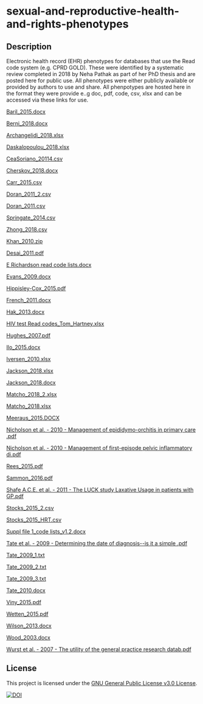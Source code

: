 # sexual-and-reproductive-health-and-rights-phenotypes

## Description
Electronic health record (EHR) phenotypes for databases that use the Read code system (e.g. CPRD GOLD).
These were identified by a systematic review completed in 2018 by Neha Pathak as part of her PhD thesis and are posted here for public use. 
All phenotypes were either publicly available or provided by authors to use and share.
All phenpotypes are hosted here in the format they were provide e..g doc, pdf, code, csv, xlsx and can be accessed via these links for use. 


[Baril_2015.docx](https://github.com/UCL-Public-Health-Data-Science/sexual-and-reproductive-health-and-rights-phenotypes-for-CPRD/files/8152245/Baril_2015.docx)

[Berni_2018.docx](https://github.com/UCL-Public-Health-Data-Science/sexual-and-reproductive-health-and-rights-phenotypes-for-CPRD/files/8152246/Berni_2018.docx)

[Archangelidi_2018.xlsx](https://github.com/UCL-Public-Health-Data-Science/sexual-and-reproductive-health-and-rights-phenotypes-for-CPRD/files/8152248/Archangelidi_2018.xlsx)

[Daskalopoulou_2018.xlsx](https://github.com/UCL-Public-Health-Data-Science/sexual-and-reproductive-health-and-rights-phenotypes-for-CPRD/files/8152249/Daskalopoulou_2018.xlsx)

[CeaSoriano_20114.csv](https://github.com/UCL-Public-Health-Data-Science/sexual-and-reproductive-health-and-rights-phenotypes-for-CPRD/files/8152251/CeaSoriano_20114.csv)

[Cherskov_2018.docx](https://github.com/UCL-Public-Health-Data-Science/sexual-and-reproductive-health-and-rights-phenotypes-for-CPRD/files/8152252/Cherskov_2018.docx)

[Carr_2015.csv](https://github.com/UCL-Public-Health-Data-Science/sexual-and-reproductive-health-and-rights-phenotypes-for-CPRD/files/8152253/Carr_2015.csv)

[Doran_2011_2.csv](https://github.com/UCL-Public-Health-Data-Science/sexual-and-reproductive-health-and-rights-phenotypes-for-CPRD/files/8152254/Doran_2011_2.csv)

[Doran_2011.csv](https://github.com/UCL-Public-Health-Data-Science/sexual-and-reproductive-health-and-rights-phenotypes-for-CPRD/files/8152255/Doran_2011.csv)

[Springate_2014.csv](https://github.com/UCL-Public-Health-Data-Science/sexual-and-reproductive-health-and-rights-phenotypes-for-CPRD/files/8152256/Springate_2014.csv)

[Zhong_2018.csv](https://github.com/UCL-Public-Health-Data-Science/sexual-and-reproductive-health-and-rights-phenotypes-for-CPRD/files/8152257/Zhong_2018.csv)

[Khan_2010.zip](https://github.com/UCL-Public-Health-Data-Science/sexual-and-reproductive-health-and-rights-phenotypes-for-CPRD/files/8152259/Khan_2010.zip)

[Desai_2011.pdf](https://github.com/UCL-Public-Health-Data-Science/sexual-and-reproductive-health-and-rights-phenotypes-for-CPRD/files/8152261/Desai_2011.pdf)

[E Richardson read code lists.docx](https://github.com/UCL-Public-Health-Data-Science/sexual-and-reproductive-health-and-rights-phenotypes-for-CPRD/files/8152268/E.Richardson.read.code.lists.docx)

[Evans_2009.docx](https://github.com/UCL-Public-Health-Data-Science/sexual-and-reproductive-health-and-rights-phenotypes-for-CPRD/files/8152297/Evans_2009.docx)

[Hippisley-Cox_2015.pdf](https://github.com/UCL-Public-Health-Data-Science/sexual-and-reproductive-health-and-rights-phenotypes-for-CPRD/files/8152302/Hippisley-Cox_2015.pdf)

[French_2011.docx](https://github.com/UCL-Public-Health-Data-Science/sexual-and-reproductive-health-and-rights-phenotypes-for-CPRD/files/8152306/French_2011.docx)

[Hak_2013.docx](https://github.com/UCL-Public-Health-Data-Science/sexual-and-reproductive-health-and-rights-phenotypes-for-CPRD/files/8152307/Hak_2013.docx)

[HIV test Read codes_Tom_Hartney.xlsx](https://github.com/UCL-Public-Health-Data-Science/sexual-and-reproductive-health-and-rights-phenotypes-for-CPRD/files/8152308/HIV.test.Read.codes_Tom_Hartney.xlsx)

[Hughes_2007.pdf](https://github.com/UCL-Public-Health-Data-Science/sexual-and-reproductive-health-and-rights-phenotypes-for-CPRD/files/8152309/Hughes_2007.pdf)

[Ilo_2015.docx](https://github.com/UCL-Public-Health-Data-Science/sexual-and-reproductive-health-and-rights-phenotypes-for-CPRD/files/8152310/Ilo_2015.docx)

[Iversen_2010.xlsx](https://github.com/UCL-Public-Health-Data-Science/sexual-and-reproductive-health-and-rights-phenotypes-for-CPRD/files/8152314/Iversen_2010.xlsx)

[Jackson_2018.xlsx](https://github.com/UCL-Public-Health-Data-Science/sexual-and-reproductive-health-and-rights-phenotypes-for-CPRD/files/8152315/Jackson_2018.xlsx)

[Jackson_2018.docx](https://github.com/UCL-Public-Health-Data-Science/sexual-and-reproductive-health-and-rights-phenotypes/files/8163770/Jackson_2018.docx)

[Matcho_2018_2.xlsx](https://github.com/UCL-Public-Health-Data-Science/sexual-and-reproductive-health-and-rights-phenotypes-for-CPRD/files/8152316/Matcho_2018_2.xlsx)

[Matcho_2018.xlsx](https://github.com/UCL-Public-Health-Data-Science/sexual-and-reproductive-health-and-rights-phenotypes-for-CPRD/files/8152317/Matcho_2018.xlsx)

[Meeraus_2015.DOCX](https://github.com/UCL-Public-Health-Data-Science/sexual-and-reproductive-health-and-rights-phenotypes-for-CPRD/files/8152318/Meeraus_2015.DOCX)

[Nicholson et al. - 2010 - Management of epididymo-orchitis in primary care .pdf](https://github.com/UCL-Public-Health-Data-Science/sexual-and-reproductive-health-and-rights-phenotypes-for-CPRD/files/8152319/Nicholson.et.al.-.2010.-.Management.of.epididymo-orchitis.in.primary.care.pdf)

[Nicholson et al. - 2010 - Management of first-episode pelvic inflammatory di.pdf](https://github.com/UCL-Public-Health-Data-Science/sexual-and-reproductive-health-and-rights-phenotypes-for-CPRD/files/8152320/Nicholson.et.al.-.2010.-.Management.of.first-episode.pelvic.inflammatory.di.pdf)

[Rees_2015.pdf](https://github.com/UCL-Public-Health-Data-Science/sexual-and-reproductive-health-and-rights-phenotypes-for-CPRD/files/8152326/Rees_2015.pdf)

[Sammon_2016.pdf](https://github.com/UCL-Public-Health-Data-Science/sexual-and-reproductive-health-and-rights-phenotypes-for-CPRD/files/8152327/Sammon_2016.pdf)

[Shafe A.C.E. et al. - 2011 - The LUCK study Laxative Usage in patients with GP.pdf](https://github.com/UCL-Public-Health-Data-Science/sexual-and-reproductive-health-and-rights-phenotypes-for-CPRD/files/8152329/Shafe.A.C.E.et.al.-.2011.-.The.LUCK.study.Laxative.Usage.in.patients.with.GP.pdf)

[Stocks_2015_2.csv](https://github.com/UCL-Public-Health-Data-Science/sexual-and-reproductive-health-and-rights-phenotypes-for-CPRD/files/8152333/Stocks_2015_2.csv)

[Stocks_2015_HRT.csv](https://github.com/UCL-Public-Health-Data-Science/sexual-and-reproductive-health-and-rights-phenotypes-for-CPRD/files/8152337/Stocks_2015_HRT.csv)

[Suppl file 1_code lists_v1.2.docx](https://github.com/UCL-Public-Health-Data-Science/sexual-and-reproductive-health-and-rights-phenotypes-for-CPRD/files/8152339/Suppl.file.1_code.lists_v1.2.docx)

[Tate et al. - 2009 - Determining the date of diagnosis--is it a simple .pdf](https://github.com/UCL-Public-Health-Data-Science/sexual-and-reproductive-health-and-rights-phenotypes-for-CPRD/files/8152340/Tate.et.al.-.2009.-.Determining.the.date.of.diagnosis--is.it.a.simple.pdf)

[Tate_2009_1.txt](https://github.com/UCL-Public-Health-Data-Science/sexual-and-reproductive-health-and-rights-phenotypes-for-CPRD/files/8152341/Tate_2009_1.txt)

[Tate_2009_2.txt](https://github.com/UCL-Public-Health-Data-Science/sexual-and-reproductive-health-and-rights-phenotypes-for-CPRD/files/8152343/Tate_2009_2.txt)

[Tate_2009_3.txt](https://github.com/UCL-Public-Health-Data-Science/sexual-and-reproductive-health-and-rights-phenotypes-for-CPRD/files/8152345/Tate_2009_3.txt)

[Tate_2010.docx](https://github.com/UCL-Public-Health-Data-Science/sexual-and-reproductive-health-and-rights-phenotypes-for-CPRD/files/8152346/Tate_2010.docx)

[Viny_2015.pdf](https://github.com/UCL-Public-Health-Data-Science/sexual-and-reproductive-health-and-rights-phenotypes-for-CPRD/files/8152347/Viny_2015.pdf)

[Wetten_2015.pdf](https://github.com/UCL-Public-Health-Data-Science/sexual-and-reproductive-health-and-rights-phenotypes-for-CPRD/files/8152349/Wetten_2015.pdf)

[Wilson_2013.docx](https://github.com/UCL-Public-Health-Data-Science/sexual-and-reproductive-health-and-rights-phenotypes-for-CPRD/files/8152351/Wilson_2013.docx)

[Wood_2003.docx](https://github.com/UCL-Public-Health-Data-Science/sexual-and-reproductive-health-and-rights-phenotypes-for-CPRD/files/8152352/Wood_2003.docx)

[Wurst et al. - 2007 - The utility of the general practice research datab.pdf](https://github.com/UCL-Public-Health-Data-Science/sexual-and-reproductive-health-and-rights-phenotypes-for-CPRD/files/8152353/Wurst.et.al.-.2007.-.The.utility.of.the.general.practice.research.datab.pdf)

## License

This project is licensed under the [GNU General Public License v3.0 License](https://github.com/UCL-Public-Health-Data-Science/CPRD-GOLD-migrant-primary-care-consultations/blob/main/LICENSE).

[![DOI](https://zenodo.org/badge/464422932.svg)](https://zenodo.org/badge/latestdoi/464422932)

